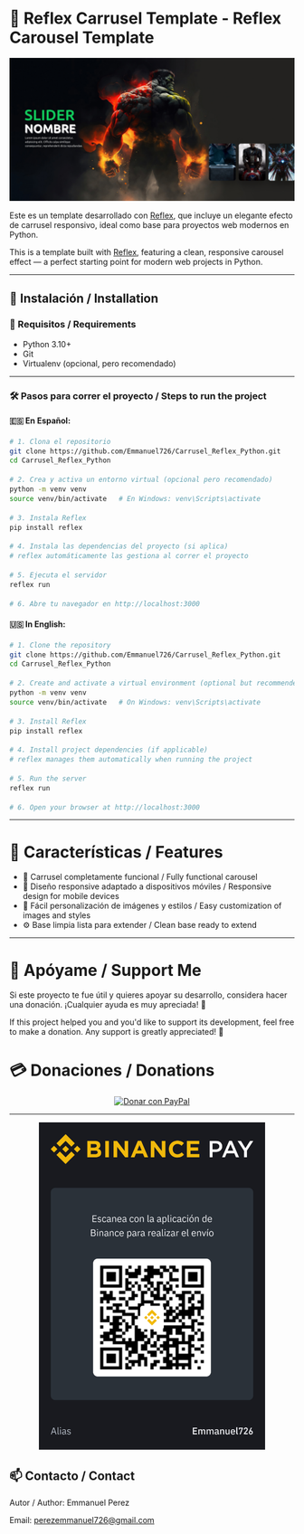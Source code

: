 # 🎠 Reflex Carrusel Template - Reflex Carousel Template

![Vista previa / Preview](./preview.png)

Este es un template desarrollado con [Reflex](https://reflex.dev), que incluye un elegante efecto de carrusel responsivo, ideal como base para proyectos web modernos en Python.

This is a template built with [Reflex](https://reflex.dev), featuring a clean, responsive carousel effect — a perfect starting point for modern web projects in Python.

---

## 🚀 Instalación / Installation

### 📌 Requisitos / Requirements

- Python 3.10+
- Git
- Virtualenv (opcional, pero recomendado)

---

### 🛠️ Pasos para correr el proyecto / Steps to run the project

#### 🇪🇸 En Español:

```bash
# 1. Clona el repositorio
git clone https://github.com/Emmanuel726/Carrusel_Reflex_Python.git
cd Carrusel_Reflex_Python

# 2. Crea y activa un entorno virtual (opcional pero recomendado)
python -m venv venv
source venv/bin/activate   # En Windows: venv\Scripts\activate

# 3. Instala Reflex
pip install reflex

# 4. Instala las dependencias del proyecto (si aplica)
# reflex automáticamente las gestiona al correr el proyecto

# 5. Ejecuta el servidor
reflex run

# 6. Abre tu navegador en http://localhost:3000
```

#### 🇺🇸 In English:
```bash
# 1. Clone the repository
git clone https://github.com/Emmanuel726/Carrusel_Reflex_Python.git
cd Carrusel_Reflex_Python

# 2. Create and activate a virtual environment (optional but recommended)
python -m venv venv
source venv/bin/activate   # On Windows: venv\Scripts\activate

# 3. Install Reflex
pip install reflex

# 4. Install project dependencies (if applicable)
# reflex manages them automatically when running the project

# 5. Run the server
reflex run

# 6. Open your browser at http://localhost:3000
```
---

# 🎯 Características / Features
-  🎡 Carrusel completamente funcional / Fully functional carousel
-  📱 Diseño responsive adaptado a dispositivos móviles / Responsive design for mobile devices
-  🎨 Fácil personalización de imágenes y estilos / Easy customization of images and styles
-  ⚙️ Base limpia lista para extender / Clean base ready to extend

---

# 🫶 Apóyame / Support Me
Si este proyecto te fue útil y quieres apoyar su desarrollo, considera hacer una donación. ¡Cualquier ayuda es muy apreciada! 🙏

If this project helped you and you'd like to support its development, feel free to make a donation. Any support is greatly appreciated! 🙏

# 💳 Donaciones / Donations

<div align="center">
  <a href="https://www.paypal.com/cgi-bin/webscr?cmd=_s-xclick&hosted_button_id=E35UMDRP8TKLW" target="_blank">
    <img src="https://www.paypalobjects.com/webstatic/mktg/merchant_portal/button/donate.es.png" alt="Donar con PayPal" style="border: none;">
  </a>
</div>

---

<div align="center">
    <img src="binance.jpeg" width="400">
</div>

## 📫 Contacto / Contact

Autor / Author: Emmanuel Perez

Email: perezemmanuel726@gmail.com

